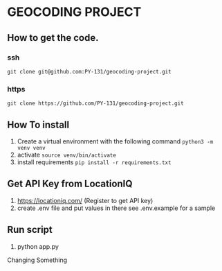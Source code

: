 # GEOCODING PROJECT

## How to get the code. 

### ssh
```
git clone git@github.com:PY-131/geocoding-project.git 

```

### https 
```
git clone https://github.com/PY-131/geocoding-project.git
```


## How To install 

1. Create a virtual environment with the following command ```python3 -m venv venv```
2. activate ```source venv/bin/activate```
3. install requirements ```pip install -r requirements.txt```

## Get API Key from LocationIQ

1. https://locationiq.com/ (Register to get API key)
2. create .env file and put values in there see .env.example for a sample

## Run script 
1. python app.py 

Changing Something
